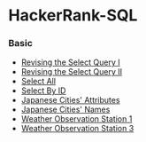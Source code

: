 # HackerRank-SQL
### Basic
* [Revising the Select Query I](https://github.com/indiedv/HackerRank-SQL/blob/main/Basic1.md)
* [Revising the Select Query II](https://github.com/indiedv/HackerRank-SQL/blob/main/Basic2.md)
* [Select All](https://github.com/indiedv/HackerRank-SQL/blob/main/Basic3.md)
* [Select By ID](https://github.com/indiedv/HackerRank-SQL/blob/main/Basic4.md)
* [Japanese Cities' Attributes](https://github.com/indiedv/HackerRank-SQL/blob/main/Basic5.md)
* [Japanese Cities' Names]()
* [Weather Observation Station 1]()
* [Weather Observation Station 3]()
